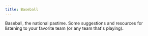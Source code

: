 ```yaml
---
title: Baseball
---
```

Baseball, the national pastime. Some suggestions
and resources for listening to your favorite team
(or any team that's playing).
